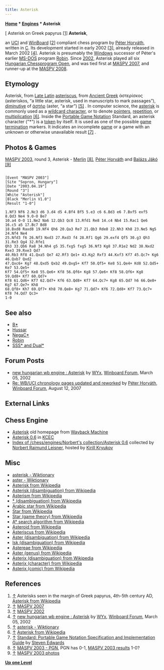 ```yaml
---
title: Asterisk
---
```

**[Home](Home "Home") * [Engines](Engines "Engines") * Asterisk**

\[ Asterisk on Greek papyrus <a id="cite-note-1" href="#cite-ref-1">[1]</a>
**Asterisk**,

an [UCI](UCI "UCI") and [WinBoard](WinBoard "WinBoard") <a id="cite-note-2" href="#cite-ref-2">[2]</a> compliant chess program by [Péter Horváth](P%C3%A9ter_Horv%C3%A1th "Péter Horváth"), written in [C](C "C").
Its development started in early 2002 <a id="cite-note-3" href="#cite-ref-3">[3]</a>, already released in March 2002 <a id="cite-note-4" href="#cite-ref-4">[4]</a>.
Asterisk is presumably the [Windows](Windows "Windows") successor of Péter's earlier [MS-DOS](MS-DOS "MS-DOS") program [Robin](Robin "Robin"). Since [2002](MASPV_2002 "MASPV 2002"), Asterisk played all six [Hungarian Chessprogram Open](Hungarian_Chessprogram_Open "Hungarian Chessprogram Open"), and was tied first at [MASPV 2007](MASPV_2007 "MASPV 2007"), and runner-up at the [MASPV 2008](MASPV_2008 "MASPV 2008").

## Etymology

Asterisk, from [Late Latin](https://en.wikipedia.org/wiki/Late_Latin) [asteriscus](https://en.wikipedia.org/wiki/Asteriscus), from [Ancient Greek](https://en.wikipedia.org/wiki/Ancient_Greek) ἀστερίσκος (asteriskos, “a little star, asterisk, used in manuscripts to mark passages”), [diminutive](https://en.wikipedia.org/wiki/Diminutive) of [ἀστήρ](http://en.wiktionary.org/wiki/%E1%BC%80%CF%83%CF%84%CE%AE%CF%81) (aster, “a star”) <a id="cite-note-5" href="#cite-ref-5">[5]</a> . In computer science, the [asterisk](https://en.wikipedia.org/wiki/Asterisk) is commonly used as a [wildcard character](https://en.wikipedia.org/wiki/Wildcard_character), or to denote [pointers](https://en.wikipedia.org/wiki/Pointer_%28computer_programming%29), [repetition](Repetitions "Repetitions"), or [multiplication](Population_Count#Multiplication "Population Count") <a id="cite-note-6" href="#cite-ref-6">[6]</a>. Inside the [Portable Game Notation](Portable_Game_Notation "Portable Game Notation") Standard, an asterisk character ("\*") is a [token](https://en.wikipedia.org/wiki/Lexical_analysis#Token) by itself. It is used as one of the possible [game termination](Chess_Game#endofgame "Chess Game") markers. It indicates an incomplete [game](Chess_Game "Chess Game") or a game with an unknown or otherwise unavailable result <a id="cite-note-7" href="#cite-ref-7">[7]</a> .

## Photos & Games

[](http://titanic.nyme.hu/~wyx/maspv2003/images.htm)
[MASPV 2003](MASPV_2003 "MASPV 2003"), round 3, Asterisk - [Merlin](</Merlin_(HU)> "Merlin (HU)") <a id="cite-note-8" href="#cite-ref-8">[8]</a>, [Péter Horváth](P%C3%A9ter_Horv%C3%A1th "Péter Horváth") and [Balázs Jákó](Bal%C3%A1zs_Jako "Balázs Jako") <a id="cite-note-9" href="#cite-ref-9">[9]</a>

```

[Event "MASPV 2003"]
[Site "Sopron, Hungary"]
[Date "2003.04.19"]
[Round "3"]
[White "Asterisk"]
[Black "Merlin V1.0"]
[Result "1-0"]

1.Nf3 Nf6 2.Nc3 d6 3.d4 d5 4.Bf4 Bf5 5.e3 c6 6.Bd3 e6 7.Bxf5 exf5 8.Qd3 Ne4 9.O-O Be7 
10.a4 O-O 11.Ne2 Na6 12.Qb3 Qc8 13.Rfd1 Re8 14.c4 Nb4 15.Rac1 Qe6 16.c5 a5 17.Bc7 Bd8 
18.Bxd8 Raxd8 19.Nf4 Qh6 20.Qa3 Re7 21.Qb3 Rde8 22.Nh3 Kh8 23.Ne5 Ng5 24.Nf4 Ne4 
25.Nfd3 f6 26.Nf3 Nxd3 27.Rxd3 f4 28.Rf1 Qg6 29.exf4 Qf5 30.g3 Qh3 31.Re3 Qg4 32.Rfe1 
Qh3 33.Qb6 Ra8 34.Nh4 g5 35.fxg5 fxg5 36.Nf3 Kg8 37.R1e2 Nd2 38.Nxd2 Rxe3 39.Rxe3 Qd7 
40.Rb3 Rf8 41.Qxa5 Qe7 42.Rf3 Qe1+ 43.Kg2 Rxf3 44.Kxf3 Kf7 45.Qc7+ Kg6 46.Qxb7 Qxd2 
47.Qxc6+ Kg7 48.Qxd5 Qxb2 49.Qxg5+ Kf7 50.Qf5+ Ke8 51.Qe4+ Kd8 52.Qd5+ Ke7 53.Qe5+ 
Kf7 54.Qf5+ Ke8 55.Qe6+ Kf8 56.Qf6+ Kg8 57.Qe6+ Kf8 58.Qf6+ Kg8 59.Qd8+ Kf7 60.Qd7+ 
Kf8 61.Qd6+ Kf7 62.Qd7+ Kf6 63.Qd8+ Kf7 64.Qc7+ Kg8 65.Qd7 h6 66.Qe8+ Kg7 67.Qe7+ Kh8 
68.Qf8+ Kh7 69.Qf7+ Kh8 70.Qe8+ Kg7 71.Qd7+ Kf6 72.Qd8+ Kf7 73.Qc7+ Kf8 74.Qd7 Qc3+ 
1-0

```

## See also

- [B\*](B* "B*")
- [Hussar](Hussar "Hussar")
- [NegaC\*](NegaC* "NegaC*")
- [Robin](Robin "Robin")
- [SSS\* and Dual\*](SSS*_and_Dual* "SSS* and Dual*")

## Forum Posts

- [new hungarian wb engine : Asterisk](http://www.open-aurec.com/wbforum/viewtopic.php?f=18&t=36331&p=137788) by [WYx](L%C3%A1szl%C3%B3_Szalai "László Szalai"), [Winboard Forum](Computer_Chess_Forums "Computer Chess Forums"), March 05, 2002
- [Re: WB/UCI chronology pages updated and reworked](http://www.open-aurec.com/wbforum/viewtopic.php?f=2&t=6725&p=31311#p31311) by [Péter Horváth](P%C3%A9ter_Horv%C3%A1th "Péter Horváth"), [Winboard Forum](Computer_Chess_Forums "Computer Chess Forums"), August 12, 2007

## External Links

## Chess Engine

- [Asterisk](http://web.archive.org/web/20071025024536/www.geocities.com/asterisk_chess/index.htm) old homepage from [Wayback Machine](https://en.wikipedia.org/wiki/Wayback_Machine)
- [Asterisk 0.6](http://kirill-kryukov.com/chess/kcec/cgi/engine_details.cgi?print=Details&each_game=1&eng=Asterisk%200.6) in [KCEC](KCEC "KCEC")
- [Index of /chess/engines/Norbert's collection/Asterisk 0.6](http://kirr.homeunix.org/chess/engines/Norbert%27s%20collection/Asterisk%200.6/) collected by [Norbert Raimund Leisner](Norbert_Raimund_Leisner "Norbert Raimund Leisner"), hosted by [Kirill Kryukov](Kirill_Kryukov "Kirill Kryukov")

## Misc

- [asterisk - Wiktionary](http://en.wiktionary.org/wiki/asterisk)
- [aster - Wiktionary](http://en.wiktionary.org/wiki/aster)
- [Asterisk from Wikipedia](https://en.wikipedia.org/wiki/Asterisk)
- [Asterisk (disambiguation) from Wikipedia](https://en.wikipedia.org/wiki/Asterisk_%28disambiguation%29)
- [Asterism from Wikipedia](https://en.wikipedia.org/wiki/Asterism_%28typography%29)
- [\* (disambiguation) from Wikipedia](https://en.wikipedia.org/wiki/*_%28disambiguation%29)
- [Arabic star from Wikipedia](https://en.wikipedia.org/wiki/Arabic_star)
- [Star from Wikipedia](https://en.wikipedia.org/wiki/Star)
- [Star (game theory) from Wikipedia](https://en.wikipedia.org/wiki/Star_%28game_theory%29)
- [A\* search algorithm from Wikipedia](https://en.wikipedia.org/wiki/A*_search_algorithm)
- [Asteroid from Wikipedia](https://en.wikipedia.org/wiki/Asteroid)
- [Asteriscus from Wikipedia](https://en.wikipedia.org/wiki/Asteriscus)
- [Aster (disambiguation) from Wikipedia](https://en.wikipedia.org/wiki/Aster)
- [Isk (disambiguation) from Wikipedia](https://en.wikipedia.org/wiki/Isk)
- [Astereae from Wikipedia](https://en.wikipedia.org/wiki/Astereae)
- [Aster (genus) from Wikipedia](https://en.wikipedia.org/wiki/Aster_%28genus%29)
- [Asterix (disambiguation) from Wikipedia](https://en.wikipedia.org/wiki/Asterix_%28disambiguation%29)
- [Asterix (character) from Wikipedia](https://en.wikipedia.org/wiki/Asterix_%28character%29)
- [Asterix (comic) from Wikipedia](https://en.wikipedia.org/wiki/Asterix)

## References

1. <a id="cite-ref-1" href="#cite-note-1">↑</a> Asterisks seen in the margin of Greek papyrus, 4th-5th century AD, [Asterisk from Wikipedia](https://en.wikipedia.org/wiki/Asterisk)
1. <a id="cite-ref-2" href="#cite-note-2">↑</a> [MASPV 2007](http://titanic.nyme.hu/~wyx/maspv2007/)
1. <a id="cite-ref-3" href="#cite-note-3">↑</a> [MASPV 2002](http://titanic.nyme.hu/~wyx/maspv2002/indexeng.htm)
1. <a id="cite-ref-4" href="#cite-note-4">↑</a> [new hungarian wb engine : Asterisk](http://www.open-aurec.com/wbforum/viewtopic.php?f=18&t=36331&p=137788) by [WYx](L%C3%A1szl%C3%B3_Szalai "László Szalai"), [Winboard Forum](Computer_Chess_Forums "Computer Chess Forums"), March 05, 2002
1. <a id="cite-ref-5" href="#cite-note-5">↑</a> [asterisk - Wiktionary](http://en.wiktionary.org/wiki/asterisk)
1. <a id="cite-ref-6" href="#cite-note-6">↑</a> [Asterisk from Wikipedia](https://en.wikipedia.org/wiki/Asterisk)
1. <a id="cite-ref-7" href="#cite-note-7">↑</a> [Standard: Portable Game Notation Specification and Implementation Guide](http://www.thechessdrum.net/PGN_Reference.txt) by [Steven Edwards](Steven_Edwards "Steven Edwards")
1. <a id="cite-ref-8" href="#cite-note-8">↑</a> [MASPV 2003 - PGN](http://titanic.nyme.hu/~wyx/maspv2003/indexeng.htm), PGN has 0-1, [MASPV 2003 results](http://titanic.nyme.hu/~wyx/maspv2003/results.htm) 1-0?
1. <a id="cite-ref-9" href="#cite-note-9">↑</a> [MASPV 2003 photos](http://titanic.nyme.hu/~wyx/maspv2003/images.htm)

**[Up one Level](Engines "Engines")**

